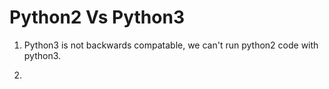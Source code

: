 # Python2 Vs Python3

1. Python3 is not backwards compatable, we can't run python2 code with python3.

2. 